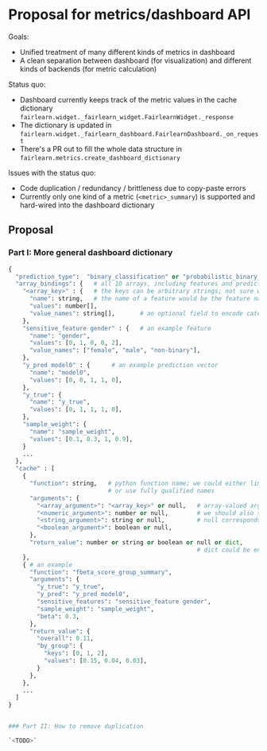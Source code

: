 # Proposal for metrics/dashboard API

Goals:
* Unified treatment of many different kinds of metrics in dashboard
* A clean separation between dashboard (for visualization) and different kinds of backends (for metric calculation)

Status quo:
* Dashboard currently keeps track of the metric values in the cache dictionary `fairlearn.widget._fairlearn_widget.FairlearnWidget._response`
* The dictionary is updated in `fairlearn.widget._fairlearn_dashboard.FairlearnDashboard._on_request`
* There's a PR out to fill the whole data structure in  `fairlearn.metrics.create_dashboard_dictionary`

Issues with the status quo:
* Code duplication / redundancy / brittleness due to copy-paste errors
* Currently only one kind of a metric (`<metric>_summary`) is supported and hard-wired into the dashboard dictionary

## Proposal

### Part I: More general dashboard dictionary

```python
{ 
  "prediction_type":  "binary_classification" or "probabilistic_binary_classification" or "regression",
  "array_bindings": {   # all 1D arrays, including features and predictior vectors, are here
    "<array_key>" : {   # the keys can be arbitrary strings; not sure we need to force any convention, but see examples below
      "name": string,   # the name of a feature would be the feature name, of a prediction vector would be the model name
      "values": number[],  
      "value_names": string[],       # an optional field to encode categorical data   
    },
    "sensitive_feature gender" : {   # an example feature
      "name": "gender",
      "values": [0, 1, 0, 0, 2],
      "value_names": ["female", "male", "non-binary"],
    },
    "y_pred model0" : {      # an example prediction vector             
      "name": "model0",
      "values": [0, 0, 1, 1, 0],
    },
    "y_true": {
      "name": "y_true",
      "values": [0, 1, 1, 1, 0],
    },
    "sample_weight": {
      "name": "sample_weight",
      "values": [0.1, 0.3, 1, 0.9],
    }
    ...
  },
  "cache" : [
    {
      "function": string,   # python function name; we could either limit to fairlearn.metrics
                            # or use fully qualified names
      "arguments": {
        "<array_argument>": "<array_key>" or null,   # array-valued arguments are matched with array bindings
        "<numeric_argument>": number or null,        # we should also support numeric arguments, strings, booleans
        "<string_argument>": string or null,         # null corresponds to None
        "<boolean_argument>": boolean or null,
      },
      "return_value": number or string or boolean or null or dict,
                                                     # dict could be encoded as { "keys": any[], "values": any[] }
    },
    { # an example
      "function": "fbeta_score_group_summary",
      "arguments": {
        "y_true": "y_true",
        "y_pred": "y_pred model0",
        "sensitive_features": "sensitive_feature gender",
        "sample_weight": "sample_weight",
        "beta": 0.3,
      },
      "return_value": {
        "overall": 0.11,      
        "by_group": {
          "keys": [0, 1, 2],
          "values": [0.15, 0.04, 0.03],
        }
      },
    },
    ...
  ]
}


### Part II: How to remove duplication

`<TODO>`
